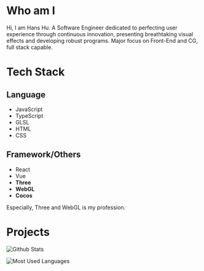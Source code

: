 # Who am I

Hi, I am Hans Hu. A Software Engineer dedicated to perfecting user experience through continuous innovation, presenting breathtaking visual effects and developing robust programs. Major focus on Front-End and CG, full stack capable.

# Tech Stack

## Language

-   JavaScript
-   TypeScript
-   GLSL
-   HTML
-   CSS

## Framework/Others

-   React
-   Vue
-   **Three**
-   **WebGL**
-   **Cocos**

Especially, Three and WebGL is my profession.

# Projects

![Github Stats](https://github-readme-stats.vercel.app/api?username=swpuhu&show_icons=true&theme=light&count_private=true)

![Most Used Languages](https://github-readme-stats.vercel.app/api/top-langs/?username=swpuhu&theme=light&layout=compact)
